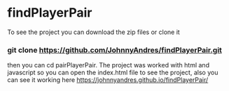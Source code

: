 # findPlayerPair

To see the project you can download the zip files or clone it 
### git clone https://github.com/JohnnyAndres/findPlayerPair.git 
then you can cd pairPlayerPair. The project was worked with html and javascript so you can open the index.html file to see the project, also you can see
it working here https://johnnyandres.github.io/findPlayerPair/
